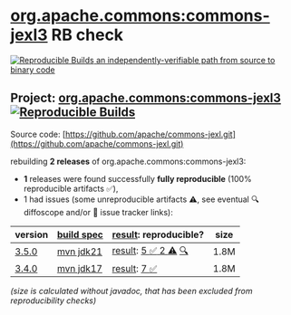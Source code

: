 [org.apache.commons:commons-jexl3](https://central.sonatype.com/artifact/org.apache.commons/commons-jexl3/versions) RB check
=======

[![Reproducible Builds](https://reproducible-builds.org/images/logos/rb.svg) an independently-verifiable path from source to binary code](https://reproducible-builds.org/)

## Project: [org.apache.commons:commons-jexl3](https://central.sonatype.com/artifact/org.apache.commons/commons-jexl3/versions) [![Reproducible Builds](https://img.shields.io/endpoint?url=https://raw.githubusercontent.com/jvm-repo-rebuild/reproducible-central/master/content/org/apache/commons/commons-jexl3/badge.json)](https://github.com/jvm-repo-rebuild/reproducible-central/blob/master/content/org/apache/commons/commons-jexl3/README.md)

Source code: [https://github.com/apache/commons-jexl.git](https://github.com/apache/commons-jexl.git)

rebuilding **2 releases** of org.apache.commons:commons-jexl3:
- **1** releases were found successfully **fully reproducible** (100% reproducible artifacts :white_check_mark:),
- 1 had issues (some unreproducible artifacts :warning:, see eventual :mag: diffoscope and/or :memo: issue tracker links):

| version | [build spec](/BUILDSPEC.md) | [result](https://reproducible-builds.org/docs/jvm/): reproducible? | size |
| -- | --------- | ------ | -- |
| [3.5.0](https://central.sonatype.com/artifact/org.apache.commons/commons-jexl3/3.5.0/pom) | [mvn jdk21](commons-jexl3-3.5.0.buildspec) | [result](commons-jexl3-3.5.0.buildinfo): [5 :white_check_mark:  2 :warning:](commons-jexl3-3.5.0.buildcompare) [:mag:](commons-jexl3-3.5.0.diffoscope) | 1.8M |
| [3.4.0](https://central.sonatype.com/artifact/org.apache.commons/commons-jexl3/3.4.0/pom) | [mvn jdk17](commons-jexl3-3.4.0.buildspec) | [result](commons-jexl3-3.4.0.buildinfo): [7 :white_check_mark: ](commons-jexl3-3.4.0.buildcompare) | 1.8M |

<i>(size is calculated without javadoc, that has been excluded from reproducibility checks)</i>
